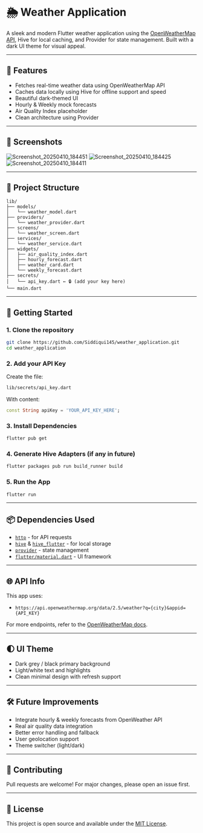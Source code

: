 # 🌦️ Weather Application

A sleek and modern Flutter weather application using the [OpenWeatherMap API](https://openweathermap.org/api), Hive for local caching, and Provider for state management. Built with a dark UI theme for visual appeal.

---

## 📱 Features

- Fetches real-time weather data using OpenWeatherMap API
- Caches data locally using Hive for offline support and speed
- Beautiful dark-themed UI
- Hourly & Weekly mock forecasts
- Air Quality Index placeholder
- Clean architecture using Provider

---

## 📸 Screenshots


![Screenshot_20250410_184451](https://github.com/user-attachments/assets/212eb09c-9b7b-42e1-80f4-a8428cf2ba48)
![Screenshot_20250410_184425](https://github.com/user-attachments/assets/b01f593f-4899-4083-b2ca-633e68cf8d19)
![Screenshot_20250410_184411](https://github.com/user-attachments/assets/a7cae443-6421-4060-8f2c-a728c1659b14)


---

## 🧱 Project Structure

```
lib/
├── models/
│   └── weather_model.dart
├── providers/
│   └── weather_provider.dart
├── screens/
│   └── weather_screen.dart
├── services/
│   └── weather_service.dart
├── widgets/
│   ├── air_quality_index.dart
│   ├── hourly_forecast.dart
│   ├── weather_card.dart
│   └── weekly_forecast.dart
├── secrets/
│   └── api_key.dart ← 🔒 (add your key here)
└── main.dart
```

---

## 🚀 Getting Started

### 1. Clone the repository

```bash
git clone https://github.com/Siddiqui145/weather_application.git
cd weather_application
```

### 2. Add your API Key

Create the file:

```bash
lib/secrets/api_key.dart
```

With content:

```dart
const String apiKey = 'YOUR_API_KEY_HERE';
```

### 3. Install Dependencies

```bash
flutter pub get
```

### 4. Generate Hive Adapters (if any in future)

```bash
flutter packages pub run build_runner build
```

### 5. Run the App

```bash
flutter run
```

---

## 📦 Dependencies Used

- [`http`](https://pub.dev/packages/http) - for API requests
- [`hive`](https://pub.dev/packages/hive) & [`hive_flutter`](https://pub.dev/packages/hive_flutter) - for local storage
- [`provider`](https://pub.dev/packages/provider) - state management
- [`flutter/material.dart`](https://api.flutter.dev/flutter/material/material-library.html) - UI framework

---

## 🌐 API Info

This app uses:

- `https://api.openweathermap.org/data/2.5/weather?q={city}&appid={API_KEY}`

For more endpoints, refer to the [OpenWeatherMap docs](https://openweathermap.org/api).

---

## 🌓 UI Theme

- Dark grey / black primary background
- Light/white text and highlights
- Clean minimal design with refresh support

---

## 🛠️ Future Improvements

- Integrate hourly & weekly forecasts from OpenWeather API
- Real air quality data integration
- Better error handling and fallback
- User geolocation support
- Theme switcher (light/dark)

---

## 🤝 Contributing

Pull requests are welcome! For major changes, please open an issue first.

---

## 📄 License

This project is open source and available under the [MIT License](LICENSE).
